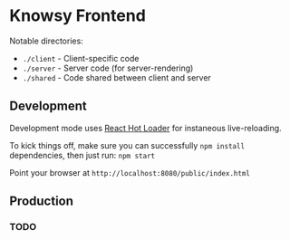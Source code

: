 # Knowsy Frontend

Notable directories:

* `./client` - Client-specific code 
* `./server` - Server code (for server-rendering) 
* `./shared` - Code shared between client and server

## Development

Development mode uses [React Hot Loader](http://gaearon.github.io/react-hot-loader/) for instaneous live-reloading.

To kick things off, make sure you can successfully `npm install` dependencies, then just run: `npm start`

Point your browser at `http://localhost:8080/public/index.html`

## Production

### TODO
